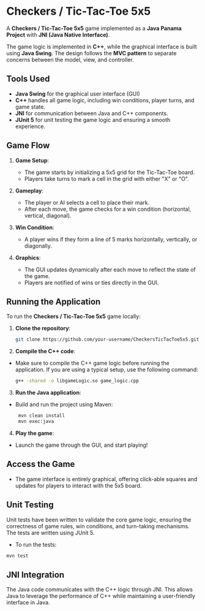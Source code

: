 # Checkers / Tic-Tac-Toe 5x5

A **Checkers / Tic-Tac-Toe 5x5** game implemented as a **Java Panama Project** with **JNI (Java Native Interface)**.

The game logic is implemented in **C++**, while the graphical interface is built using **Java Swing**. The design follows the **MVC pattern** to separate concerns between the model, view, and controller.

## Tools Used

- **Java Swing** for the graphical user interface (GUI)
- **C++** handles all game logic, including win conditions, player turns, and game state.
- **JNI** for communication between Java and C++ components.
- **JUnit 5** for unit testing the game logic and ensuring a smooth experience.

## Game Flow

1. **Game Setup**: 
   - The game starts by initializing a 5x5 grid for the Tic-Tac-Toe board.
   - Players take turns to mark a cell in the grid with either "X" or "O".

2. **Gameplay**:
   - The player or AI selects a cell to place their mark.
   - After each move, the game checks for a win condition (horizontal, vertical, diagonal).

3. **Win Condition**:
   - A player wins if they form a line of 5 marks horizontally, vertically, or diagonally.

4. **Graphics**:
   - The GUI updates dynamically after each move to reflect the state of the game.
   - Players are notified of wins or ties directly in the GUI.

## Running the Application

To run the **Checkers / Tic-Tac-Toe 5x5** game locally:

1. **Clone the repository**:
   ```bash
   git clone https://github.com/your-username/CheckersTicTacToe5x5.git && cd CheckersTicTacToe5x5
2. **Compile the C++ code**:
  - Make sure to compile the C++ game logic before running the application. If you are using a typical setup, use the following command:
    ```bash
    g++ -shared -o libgameLogic.so game_logic.cpp
3. **Run the Java application**:
- Build and run the project using Maven:
   ```bash
    mvn clean install
    mvn exec:java
   ```
4. **Play the game**:
  - Launch the game through the GUI, and start playing!

## Access the Game
  - The game interface is entirely graphical, offering click-able squares and updates for players to interact with the 5x5 board.

## Unit Testing
  Unit tests have been written to validate the core game logic, ensuring the correctness of game rules, win conditions, and turn-taking mechanisms. The tests are written using JUnit 5.
  - To run the tests:
  ```bash
  mvn test
  ```

## JNI Integration
  The Java code communicates with the C++ logic through JNI. This allows Java to leverage the performance of C++ while maintaining a user-friendly interface in Java.
